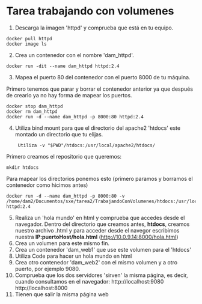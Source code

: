 # Tarea trabajando con volumenes

1. Descarga la imagen 'httpd' y comprueba que está en tu equipo.
```
docker pull httpd
docker image ls
```
2. Crea un contenedor con el nombre 'dam_httpd'.
```
docker run -dit --name dam_httpd httpd:2.4
```
3. Mapea el puerto 80 del contenedor con el puerto 8000 de tu máquina.

Primero tenemos que parar y borrar el contenedor anterior ya que después de crearlo ya no hay forma de mapear los puertos.
```
docker stop dam_httpd
docker rm dam_httpd
docker run -d --name dam_httpd -p 8000:80 httpd:2.4
```

4. Utiliza bind mount para que el directorio del apache2 'htdocs' este montado un directorio que tu elijas.

        Utiliza -v "$PWD"/htdocs:/usr/local/apache2/htdocs/

Primero creamos el repositorio que queremos:
```
mkdir htdocs
```
Para mapear los directorios ponemos esto (primero paramos y borramos el contenedor como hicimos antes)
```
docker run -d --name dam_httpd -p 8000:80 -v /home/dam2/Documentos/sxe/tarea2/TrabajandoConVolumenes/htdocs:/usr/local/apache2/htdocs httpd:2.4
```

5. Realiza un 'hola mundo' en html y comprueba que accedes desde el navegador.
Dentro del directorio que creamos antes, **htdocs**, creamos nuestro archivo .html y para acceder desde el navegor escribimos nuestra **IP:puertoHost/hola.html** (http://10.0.9.14:8000/hola.html)
6. Crea un volumen para este mismo fin.
7. Crea un contenedor 'dam_web1' que use este volumen para el 'htdocs'
8. Utiliza Code para hacer un hola mundo en html
9. Crea otro contenedor 'dam_web2' con el mismo volumen y a otro puerto, por ejemplo 9080.
10. Comprueba que los dos servidores 'sirven' la misma página, es decir, cuando consultamos en el navegador:
        http://localhost:9080 
        http://localhost:8000
11. Tienen que salir la misma página web
